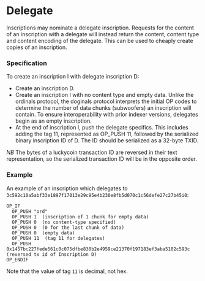 Delegate
========

Inscriptions may nominate a delegate inscription. Requests for the content of
an inscription with a delegate will instead return the content, content type
and content encoding of the delegate. This can be used to cheaply create copies
of an inscription.

### Specification

To create an inscription I with delegate inscription D:

- Create an inscription D.
- Create an inscription I with no content type and empty data. Unlike the ordinals protocol, the doginals protocol interprets the initial OP codes to determine the number of data chunks (subwoofers) an inscription will contain. To ensure interoperability with prior indexer versions, delegates begin as an empty inscription.
- At the end of inscription I, push the delegate specifics. This includes adding the tag 11, represented as OP_PUSH 11, followed by the serialized binary inscription ID of D. The ID should be serialized as a 32-byte TXID.

_NB_ The bytes of a luckycoin transaction ID are reversed in their text
representation, so the serialized transaction ID will be in the opposite order.

### Example

An example of an inscription which delegates to
`3c592c10a5abf33e1897f17013e29c95e4b230e8fb5d070c1c56defe27c27b45i0`:

```
OP_IF
  OP_PUSH "ord"
  OP_PUSH 1  (inscription of 1 chunk for empty data)
  OP_PUSH 0  (no content-type specified)
  OP_PUSH 0  (0 for the last chunk of data)
  OP_PUSH 0  (empty data)
  OP_PUSH 11  (tag 11 for delegates)
  OP_PUSH 0x1457bc227fede561c0c075dfbe830b2e4959ce21370f197183ef3aba5102c593c  (reversed tx id of Inscription D)
OP_ENDIF
```

Note that the value of tag `11` is decimal, not hex.

